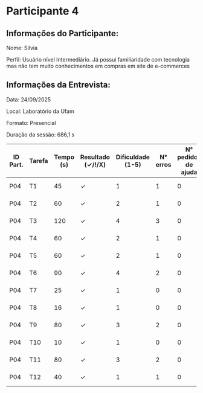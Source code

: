 # Participante 4

## Informações do Participante:
Nome: Silvia

Perfil: Usuário nível Intermediário. Já possui familiaridade com tecnologia mas não tem muito conhecimentos em compras em site de e-commerces 

## Informações da Entrevista: 
Data: 24/09/2025

Local: Laboratório da Ufam

Formato: Presencial 

Duração da sessão: 686,1 s

| ID Part. | Tarefa | Tempo (s) | Resultado (✓/!/X) | Dificuldade (1-5) | N° erros | N° pedidos de ajuda | Observações                 |
|----------|--------|-----------|--------------------|-------------------|----------|---------------------|-----------------------------|
| P04      | T1     | 45        | ✓                  | 1                 | 1        | 0                   | Não teve dificuldade        |
| P04      | T2     | 60        | ✓                  | 2                 | 1        | 0                   | Não precisou de ajuda       |
| P04      | T3     | 120       | ✓                  | 4                 | 3        | 0                   | Realizou com dificuldades   |
| P04      | T4     | 60        | ✓                  | 2                 | 1        | 0                   | Não precisou de ajuda       |
| P04      | T5     | 60        | ✓                  | 2                 | 1        | 0                   | Não precisou de ajuda       |
| P04      | T6     | 90        | ✓                  | 4                 | 2        | 0                   | Realizou com dificuldades   |
| P04      | T7     | 25        | ✓                  | 1                 | 0        | 0                   | Não teve dificuldade        |
| P04      | T8     | 16        | ✓                  | 1                 | 0        | 0                   | Não teve dificuldade        |
| P04      | T9     | 80        | ✓                  | 3                 | 2        | 0                   | Não precisou de ajuda       |
| P04      | T10    | 10        | ✓                  | 1                 | 0        | 0                   | Não precisou de ajuda       |
| P04      | T11    | 80        | ✓                  | 3                 | 2        | 0                   | Realizou com dificuldades   |
| P04      | T12    | 40        | ✓                  | 1                 | 1        | 0                   | Não precisou de ajuda       |

